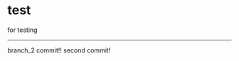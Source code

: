 # test
for testing

-------------------------------------------------------------------------------

branch_2 commit!!
second commit!
